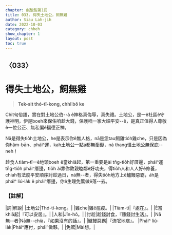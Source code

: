 ```yaml
---
chapter: 鹹酸甜第1冊
title: 033. 得失土地公，飼無雞
author: Siau Lah-jih
date: 2022-10-03
category: chheh
show_chapter: 1
layout: post
toc: true
---
```

  
## 〈033〉
# 得失土地公，飼無雞
>**Tek-sit thó-tī-kong, chhī bô ke**
  

 
Chit句俗語，實在對土地公伯--à ê神格真侮辱，真失禮。土地公，是一ê社區ê守護神明，伊是boeh來保佑咱趁大錢，保護咱一家大細平安--ê，是真正值得人尊敬ê一位公正、無私偏ê福德正神。

Nā是得失tio̍h土地公，he是表示你ê無人格，nā是恁tau飼雞tio̍h雞che，只是因為你hâm-bān、pháiⁿ運，kah土地公一點á都無牽礙，ná thang怪土地公無保庇--neh！

趁食人tiàm-tī一ê地頭boeh ē當khiā起，第一重要是ài tn̄g-tio̍h好厝邊，pháiⁿ運tn̄g-tio̍h pháiⁿ厝邊，tio̍h ài靠你敦親睦鄰ê好功夫，得tio̍h人和人人好ê修養，chiah有法度平安順序討趁過日，nā無--者，得失tio̍h地方上ê鱸鰻惡霸，a̍h是pháiⁿ liú-la̍k ê pháiⁿ厝邊，你ê生理免驚做ē落--去。



### 【註解】

|詞|解說|
|土地公|Thó-tī-kong。|
|雞che|雞ê瘟疫。|
|Tiàm-tī|『處在』。|
|Ē當khiā起|『可以安居』。|
|人和|Jîn-hô。|
|討趁|趁錢討食，『賺錢討生活』。|
|Nā無--者|Nā無--chià，『如果沒有的話』。|
|鱸鰻惡霸|『流氓地痞』。
|Pháiⁿ liú-la̍k|Pháiⁿ應付，pháiⁿ做夥。|
|免驚|Mài想。|

